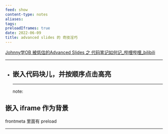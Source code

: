 ```yaml
---
feed: show
content-type: notes
aliases: 
tags: 
preloadIframes: true  
date: 2022-06-09
title: advanced slides 的 奇技淫巧
---
```


[Johnny学OB 被低估的Advanced Slides 之 代码笔记如何记_哔哩哔哩_bilibili](https://www.bilibili.com/video/BV1p44y1G7Do)

---

- ## 嵌入代码块儿，并按顺序点击高亮
  
  
  ---
  
  note:
## 嵌入 iframe 作为背景

frontmeta 里面有 preload


<!-- .slide: data-background-iframe='https://weread.qq.com' data-background-interactive -->

---

<!-- .slide: data-background-iframe='https://notion.so' data-background-interactive -->